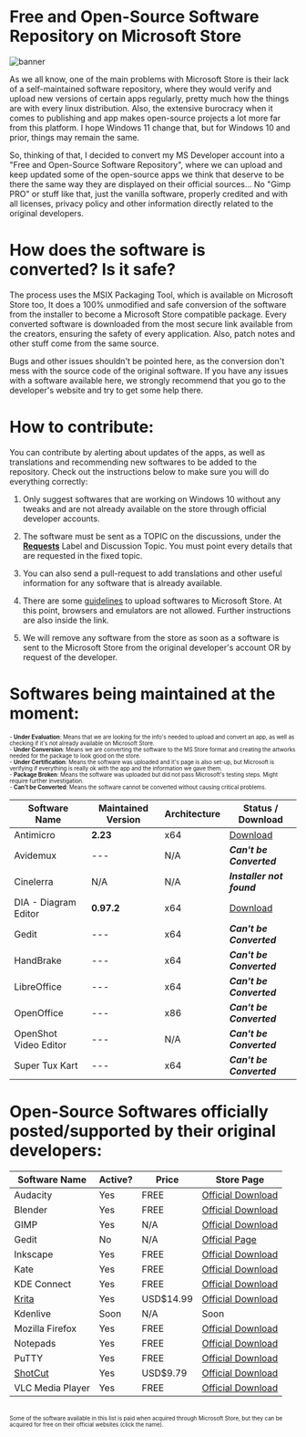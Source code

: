 # Free and Open-Source Software Repository on Microsoft Store

![banner](https://user-images.githubusercontent.com/21313332/124395717-fae21080-dcdb-11eb-8185-7470b2ee552f.png)

As we all know, one of the main problems with Microsoft Store is their lack of a self-maintained software repository, where they would verify and upload new versions of certain apps regularly, pretty much how the things are with every linux distribution. Also, the extensive burocracy when it comes to publishing and app makes open-source projects a lot more far from this platform. I hope Windows 11 change that, but for Windows 10 and prior, things may remain the same.

So, thinking of that, I decided to convert my MS Developer account into a "Free and Open-Source Software Repository", where we can upload and keep updated some of the open-source apps we think that deserve to be there the same way they are displayed on their official sources... No "Gimp PRO" or stuff like that, just the vanilla software, properly credited and with all licenses, privacy policy and other information directly related to the original developers.


# How does the software is converted? Is it safe?

The process uses the MSIX Packaging Tool, which is available on Microsoft Store too, It does a 100% unmodified and safe conversion of the software from the installer to become a Microsoft Store compatible package. Every converted software is downloaded from the most secure link available from the creators, ensuring the safety of every application. Also, patch notes and other stuff come from the same source.

Bugs and other issues shouldn't be pointed here, as the conversion don't mess with the source code of the original software. If you have any issues with a software available here, we strongly recommend that you go to the developer's website and try to get some help there.


# How to contribute:

You can contribute by alerting about updates of the apps, as well as translations and recommending new softwares to be added to the repository. Check out the instructions below to make sure you will do everything correctly:

1. Only suggest softwares that are working on Windows 10 without any tweaks and are not already available on the store through official developer accounts.

2. The software must be sent as a TOPIC on the discussions, under the **[Requests](https://github.com/mayrinck/FOSSonMicrosoftStore/discussions/categories/requests)** Label and Discussion Topic. You must point every details that are requested in the fixed topic.

3. You can also send a pull-request to add translations and other useful information for any software that is already available.

4. There are some [guidelines](https://docs.microsoft.com/en-us/windows/uwp/publish/store-policies) to upload softwares to Microsoft Store. At this point, browsers and emulators are not allowed. Further instructions are also inside the link.

5. We will remove any software from the store as soon as a software is sent to the Microsoft Store from the original developer's account OR by request of the developer.


# Softwares being maintained at the moment:

<sub>
  <sup>
    - <b>Under Evaluation</b>: Means that we are looking for the info's needed to upload and convert an app, as well as checking if it's not already available on Microsoft Store.
    <br>
    - <b>Under Conversion</b>: Means we are converting the software to the MS Store format and creating the artworks needed for the package to look good on the store.
    <br>
    - <b>Under Certification</b>: Means the software was uploaded and it's page is also set-up, but Microsoft is verifying if everything is really ok with the app and the information we gave them.
    <br>
    - <b>Package Broken</b>: Means the software was uploaded but did not pass Microsoft's testing steps. Might require further investigation.
    <br>
    - <b>Can't be Converted</b>: Means the software cannot be converted without causing critical problems.
  </sup>
</sub>
<br>

| Software Name         | Maintained Version | Architecture  | Status / Download |
| --------------------- | ------------------ | ------------- | ---------------- |
| Antimicro             | **2.23**           | x64           | [Download](https://www.microsoft.com/store/apps/9n1fcfq6p5lw) |
| Avidemux              | ---                | N/A           | ***Can't be Converted*** |
| Cinelerra             | N/A                | N/A           | ***Installer not found*** |
| DIA - Diagram Editor  | **0.97.2**         | x64           | [Download](https://www.microsoft.com/store/apps/9npvgp9l96jj) |
| Gedit                 | ---                | x64           | ***Can't be Converted*** |
| HandBrake             | ---                | x64           | ***Can't be Converted*** |
| LibreOffice           | ---                | x64           | ***Can't be Converted*** |
| OpenOffice            | ---                | x86           | ***Can't be Converted*** |
| OpenShot Video Editor | ---                | N/A           | ***Can't be Converted*** |
| Super Tux Kart        | ---                | x64           | ***Can't be Converted*** |


# Open-Source Softwares officially posted/supported by their original developers:

| Software Name                                   | Active? | Price       | Store Page       |
| ----------------------------------------------- | ------- | ----------- | ---------------- |
| Audacity                                        | Yes     | FREE        | [Official Download](https://apps.microsoft.com/store/detail/audacity/XP8K0J757HHRDW) |
| Blender                                         | Yes     | FREE        | [Official Download](https://www.microsoft.com/store/apps/9pp3c07gtvrh) |
| GIMP                                            | Yes     | N/A         | [Official Download](https://www.microsoft.com/store/apps/XPDM27W10192Q0) |
| Gedit                                           | No      | N/A         | [Official Page](https://www.microsoft.com/store/apps/9pl1j21xf0pt) |
| Inkscape                                        | Yes     | FREE        | [Official Download](https://www.microsoft.com/store/apps/9pd9bhglfc7h) |
| Kate                                            | Yes     | FREE        | [Official Download](https://www.microsoft.com/store/apps/9nwmw7bb59hw) |
| KDE Connect                                     | Yes     | FREE        | [Official Download](https://www.microsoft.com/store/apps/9n93mrmsxbf0) |
| [Krita](https://krita.org/)                     | Yes     | USD$14.99   | [Official Download](https://www.microsoft.com/store/apps/9n6x57zgrw96) |
| Kdenlive                                        | Soon    | N/A         | Soon |
| Mozilla Firefox                                 | Yes     | FREE        | [Official Download](https://www.microsoft.com/store/apps/9nzvdkpmr9rd) |
| Notepads                                        | Yes     | FREE        | [Official Download](https://www.microsoft.com/store/apps/9nhl4nsc67wm) |
| PuTTY                                           | Yes     | FREE        | [Official Download](https://apps.microsoft.com/store/detail/putty/XPFNZKSKLBP7RJ) |
| [ShotCut](https://shotcut.org/)                 | Yes     | USD$9.79    | [Official Download](https://www.microsoft.com/store/apps/9PLNFFL3P6LR) |
| VLC Media Player                                | Yes     | FREE        | [Official Download](https://www.microsoft.com/store/apps/9nblggh4vvnh) |
<br>
<sub>
  <sup>
    Some of the software available in this list is paid when acquired through Microsoft Store, but they can be acquired for free on their official websites (click the name).
  </sup>
</sub>
